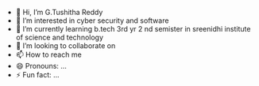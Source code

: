 - 👋 Hi, I’m G.Tushitha Reddy
- 👀 I’m interested in cyber security and software 
- 🌱 I’m currently learning b.tech 3rd yr 2 nd semister in sreenidhi institute of science and technology
- 💞️ I’m looking to collaborate on 
- 📫 How to reach me 
- 😄 Pronouns: ...
- ⚡ Fun fact: ...

<!---
21311a12k3/21311a12k3 is a ✨ special ✨ repository because its `README.md` (this file) appears on your GitHub profile.
You can click the Preview link to take a look at your changes.
--->
